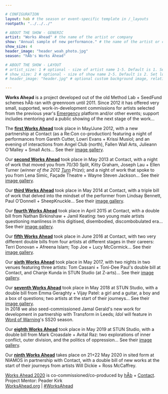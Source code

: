 ```yaml
---

# CONFIGURATION
layout: hab # the season or event-specific template in /_layouts
rootpath: "../../../"

# ABOUT THE SHOW - GENERIC
artist: "Works Ahead" # the name of the artist or company
show: "Annual sample of new performance." # the name of the artist or company
show_size: 4
header_image: "header_woah_photo.jpg"   
season: "hÅb's Works Ahead"

# ABOUT THE SHOW - LAYOUT
# artist_size: 1 # optional - size of artist name 1-5. Default is 1. Set longer names to lower values
# show_size: 2 # optional - size of show name 2-5. Default is 2. Set longer names to lower values
# header_image: "header.jpg" # optional custom background image, relative to current page

---
```

**Works Ahead** is a project developed out of the old Method Lab + SeedFund schemes hÅb ran with greenroom until 2011. Since 2012 it has offered very small, supported, work-in-development commissions for artists selected from the previous year's [Emergency](/hab/emergency) platform and/or other events; support includes mentoring and a public showing of the next stage of the work…       
        
The **[first Works Ahead](/archive/2012-woah)** took place in May/June 2012, with a new partnership at Contact (as a Re:Con co-production) featuring a night of performances from Gareth Cutter, Lowri Evans + Krissi Musiol; and an evening of interactions from Angel Club (north), Fallen Wall Arts, Julieann O'Malley + Small Acts… See their [image gallery](/galleries/2012-woah).        
        
Our **[second Works Ahead](/archive/2013-worksahead)** took place in May 2013 at Contact, with a night of work that moved you from 70/30 Split, Kitty Graham, Joseph Lau + Ellen Turner (*winner of the 2012 [Turn](/hab/turn) Prize*); and a night of work that spoke to you from Lena Simic, Façade Theatre + Wayne Steven Jackson… See their [image gallery](/galleries/2013-woah).        
       
Our **[third Works Ahead](/archive/2014-worksahead)** took place in May 2014 at Contact, with a triple bill of work that delved into the mindset of the performer from Lindsay Bennett, Paul O'Donnell + SheepKnuckle… See their [image gallery](/galleries/2014-woah).        
        
Our **[fourth Works Ahead](/archive/2015-worksahead)** took place in April 2015 at Contact, with a double bill from Nathan Birkinshaw + Jamil Keating: two young male artists questioning manliness in this digitised, disembodied, discombobulated era… See their [image gallery](/galleries/2015-woah).          
           
Our **[fifth Works Ahead](/archive/2016-worksahead)** took place in June 2016 at Contact, with two very different double bills from four artists at different stages in their careers: Terri Donovan + Afreena Islam; Top Joe + Lucy McCormick… See their [image gallery](/galleries/2016-woah).             
          
Our **[sixth Works Ahead](/archive/2017-worksahead)** took place in May 2017, with two nights in two venues featuring three artists: Tom Cassani + Toni-Dee Paul's double bill at Contact, and Chanje Kunda in STUN Studio (at Z-arts)… See their [image gallery](/galleries/2017-woah).                 
                 
Our **[seventh Works Ahead](/archive/2018-worksahead)** took place in May 2018 at STUN Studio, with a double bill from Emma Geraghty + Vijay Patel: a girl and a guitar, a boy and a box of questions; two artists at the start of their journeys… See their [image gallery](/galleries/2018-woah).<br>In 2018 we also seed-commissioned Jamal Gerald's new work for development in partnership with Transform in Leeds; *Idol* will feature in [Word of Warning](/)'s SS20 season.            
              
Our **[eighth Works Ahead](/archive/2019-worksahead)** took place in May 2019 at STUN Studio, with a double bill from Mark Croasdale + Avital Raz: two explorations of inner conflict, outer division, and the politics of oppression… See their [image gallery](/galleries/2019-woah).          

Our **[ninth Works Ahead](/current/2020-worksahead)** takes place on 21+22 May 2020 in sited form at NIAMOS in partnership with Contact, with a double bill of new works at the start of their journeys from artists Will Dickie + Ross McCaffrey.         
            
[Works Ahead 2020](/current/2020-worksahead) is co-commissioned/co-produced by [hÅb](/hab) + <a href="http://contactmcr.com" target="_blank">Contact</a>. Project Mentor: Peader Kirk          
<a href="http://worksahead.org" target="_blank">WorksAhead.org</a> | <a href="http://twitter.com/hashtag/WorksAhead" target="_blank">#WorksAhead</a>
